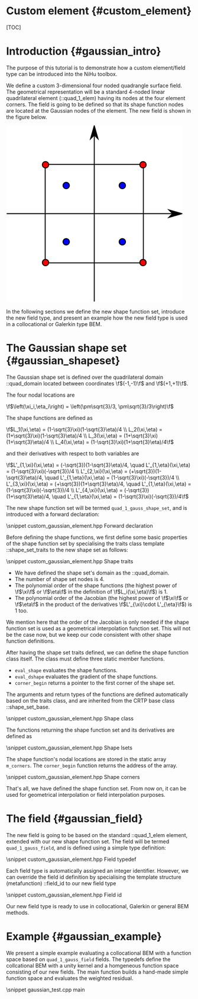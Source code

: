 Custom element {#custom_element}
==============

[TOC]

Introduction {#gaussian_intro}
============

The purpose of this tutorial is to demonstrate how a custom element/field type can be introduced into the NiHu toolbox.

We define a custom 3-dimensional four noded quadrangle surface field.
The geometrical representation will be a standard 4-noded linear quadrilateral element (::quad_1_elem) having its nodes at the four element corners.
The field is going to be defined so that its shape function nodes are located at the Gaussian nodes of the element.
The new field is shown in the figure below.

![Geometrical (red) and field (blue) nodal locations of the four noded quadrilateral element in the reference domain](gaussian_field.svg)

In the following sections we define the new shape function set, introduce the new field type, and present an example how the new field type is used in a collocational or Galerkin type BEM.

The Gaussian shape set {#gaussian_shapeset}
======================

The Gaussian shape set is defined over the quadrilateral domain ::quad_domain located between coordinates \f$(-1,-1)\f$ and \f$(+1,+1)\f$.

The four nodal locations are

\f$\left(\xi_i,\eta_i\right) = \left(\pm\sqrt{3}/3, \pm\sqrt{3}/3\right)\f$

The shape functions are defined as

\f$L_1(\xi,\eta) = (1-\sqrt{3}\xi)(1-\sqrt{3}\eta)/4 \\
L_2(\xi,\eta) = (1+\sqrt{3}\xi)(1-\sqrt{3}\eta)/4 \\
L_3(\xi,\eta) = (1+\sqrt{3}\xi)(1+\sqrt{3}\eta)/4 \\
L_4(\xi,\eta) = (1-\sqrt{3}\xi)(1+\sqrt{3}\eta)/4\f$

and their derivatives with respect to both variables are

\f$L'_{1,\xi}(\xi,\eta) = (-\sqrt{3})(1-\sqrt{3}\eta)/4, \quad L'_{1,\eta}(\xi,\eta) = (1-\sqrt{3}\xi)(-\sqrt{3})/4 \\
L'_{2,\xi}(\xi,\eta) = (+\sqrt{3})(1-\sqrt{3}\eta)/4, \quad L'_{1,\eta}(\xi,\eta) = (1-\sqrt{3}\xi)(-\sqrt{3})/4 \\
L'_{3,\xi}(\xi,\eta) = (+\sqrt{3})(1+\sqrt{3}\eta)/4, \quad L'_{1,\eta}(\xi,\eta) = (1-\sqrt{3}\xi)(-\sqrt{3})/4 \\
L'_{4,\xi}(\xi,\eta) = (-\sqrt{3})(1+\sqrt{3}\eta)/4, \quad L'_{1,\eta}(\xi,\eta) = (1-\sqrt{3}\xi)(-\sqrt{3})/4\f$

The new shape function set will be termed `quad_1_gauss_shape_set`, and is introduced with a forward declaration:

\snippet custom_gaussian_element.hpp Forward declaration

Before defining the shape functions, we first define some basic properties of the shape function set by specialising the traits class template ::shape_set_traits to the new shape set as follows:

\snippet custom_gaussian_element.hpp Shape traits

- We have defined the shape set's domain as the ::quad_domain.
- The number of shape set nodes is 4.
- The polynomial order of the shape functions (the highest power of \f$\xi\f$ or \f$\eta\f$ in the definition of \f$L_i(\xi,\eta)\f$) is 1.
- The polynomial order of the Jacobian (the highest power of \f$\xi\f$ or \f$\eta\f$ in the product of the derivatives \f$L'_{\xi}\cdot L'_{\eta}\f$) is 1 too.

We mention here that the order of the Jacobian is only needed if the shape function set is used as a geometrical interpolation function set.
This will not be the case now, but we keep our code consistent with other shape function definitions.

After having the shape set traits defined, we can define the shape function class itself.
The class must define three static member functions.
- `eval_shape` evaluates the shape functions.
- `eval_dshape` evaluates the gradient of the shape functions.
- `corner_begin` returns a pointer to the first corner of the shape set.

The arguments and return types of the functions are defined automatically based on the traits class, and are inherited from the CRTP base class ::shape_set_base.

\snippet custom_gaussian_element.hpp Shape class

The functions returning the shape function set and its derivatives are defined as

\snippet custom_gaussian_element.hpp Shape lsets

The shape function's nodal locations are stored in the static array `m_corners`. The `corner_begin` function returns the address of the array.

\snippet custom_gaussian_element.hpp Shape corners

That's all, we have defined the shape function set.
From now on, it can be used for geometrical interpolation or field interpolation purposes.


The field {#gaussian_field}
=========

The new field is going to be based on the standard ::quad_1_elem element, extended with our new shape function set.
The field will be termed `quad_1_gauss_field`, and is defined using a simple type definition:

\snippet custom_gaussian_element.hpp Field typedef

Each field type is automatically assigned an integer identifier.
However, we can override the field id definition by specialising the template structure (metafunction) ::field_id to our new field type

\snippet custom_gaussian_element.hpp Field id

Our new field type is ready to use in collocational, Galerkin or general BEM methods.

Example {#gaussian_example}
=======

We present a simple example evaluating a collocational BEM with a function space based on `quad_1_gauss_field` fields.
The typedefs define the collcational BEM with a unity kernel and a homgeneous function space consisting of our new fields.
The main function builds a hand-made simple function space and evaluates the weighted residual.

\snippet gaussian_test.cpp main


